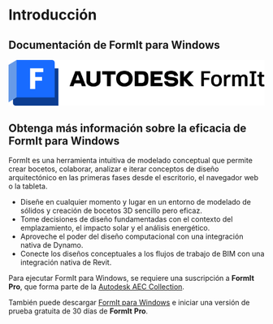 # Introducción

## Documentación de FormIt para Windows

![](<.gitbook/assets/formit intro hero image.png>)

## Obtenga más información sobre la eficacia de FormIt para Windows

FormIt es una herramienta intuitiva de modelado conceptual que permite crear bocetos, colaborar, analizar e iterar conceptos de diseño arquitectónico en las primeras fases desde el escritorio, el navegador web o la tableta.

* Diseñe en cualquier momento y lugar en un entorno de modelado de sólidos y creación de bocetos 3D sencillo pero eficaz.
* Tome decisiones de diseño fundamentadas con el contexto del emplazamiento, el impacto solar y el análisis energético.
* Aproveche el poder del diseño computacional con una integración nativa de Dynamo.
* Conecte los diseños conceptuales a los flujos de trabajo de BIM con una integración nativa de Revit.

Para ejecutar FormIt para Windows, se requiere una suscripción a **FormIt Pro**, que forma parte de la [Autodesk AEC Collection](https://www.autodesk.es/collections/architecture-engineering-construction/overview).

También puede descargar [FormIt para Windows](https://formit.autodesk.com/page/download) e iniciar una versión de prueba gratuita de 30 días de **FormIt** **Pro**.
